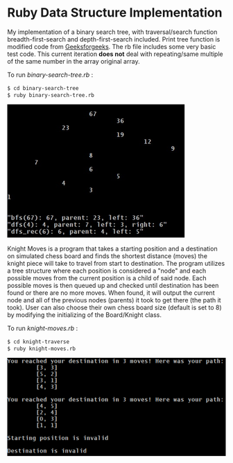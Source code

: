 # Ruby Data Structure Implementation

My implementation of a binary search tree, with traversal/search function breadth-first-search and depth-first-search included. Print tree function is modified code from [Geeksforgeeks](https://www.geeksforgeeks.org/print-binary-tree-2-dimensions/). The rb file includes some very basic test code. This current iteration **does not** deal with repeating/same multiple of the same number in the array original array.

To run *binary-search-tree.rb* :
```
$ cd binary-search-tree
$ ruby binary-search-tree.rb
```

![alt text](https://github.com/duyklai/ruby-ds/blob/master/images/binary-tree.jpg "Sample BST Test")

Knight Moves is a program that takes a starting position and a destination on simulated chess board and finds the shortest distance (moves) the knight piece will take to travel from start to destination. The program utilizes a tree structure where each position is considered a "node" and each possible moves from the current position is a child of said node. Each possible moves is then queued up and checked until destination has been found or there are no more moves. When found, it will output the current node and all of the previous nodes (parents) it took to get there (the path it took). User can also choose their own chess board size (default is set to 8) by modifying the initializing of the Board/Knight class. 

To run *knight-moves.rb* :
```
$ cd knight-traverse
$ ruby knight-moves.rb
```

![alt text](https://github.com/duyklai/ruby-ds/blob/master/images/knights.jpg "Sample Knight Traversal Test")